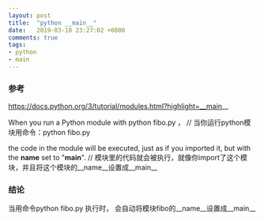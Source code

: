 ```yaml
---
layout: post
title:  "python __main__"
date:   2019-03-18 23:27:02 +0800
comments: true
tags:
- python
- main
---
```

### 参考

https://docs.python.org/3/tutorial/modules.html?highlight=__main__

When you run a Python module with python fibo.py <arguments>，
// 当你运行python模块用命令：python fibo.py <arguments>

the code in the module will be executed, just as if you imported it, but with the __name__ set to "__main__". 
// 模块里的代码就会被执行，就像你import了这个模块，并且将这个模块的__name__设置成__main__

### 结论
当用命令python fibo.py <arguments>执行时， 会自动将模块fibo的__name__设置成__main__
